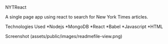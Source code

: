 NYTReact


A single page app using react to search for New York Times articles.

Technologies Used
    *Nodejs
    *MongoDB
    *React
    *Babel
    *Javascript
    *HTML
      
Screenshot
(assets/public/images/readmefile-view.png)


    


